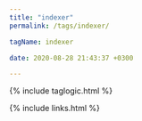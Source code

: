 ```yaml
---
title: "indexer"
permalink: /tags/indexer/

tagName: indexer

date: 2020-08-28 21:43:37 +0300

---
```


{% include taglogic.html %}

{% include links.html %}
